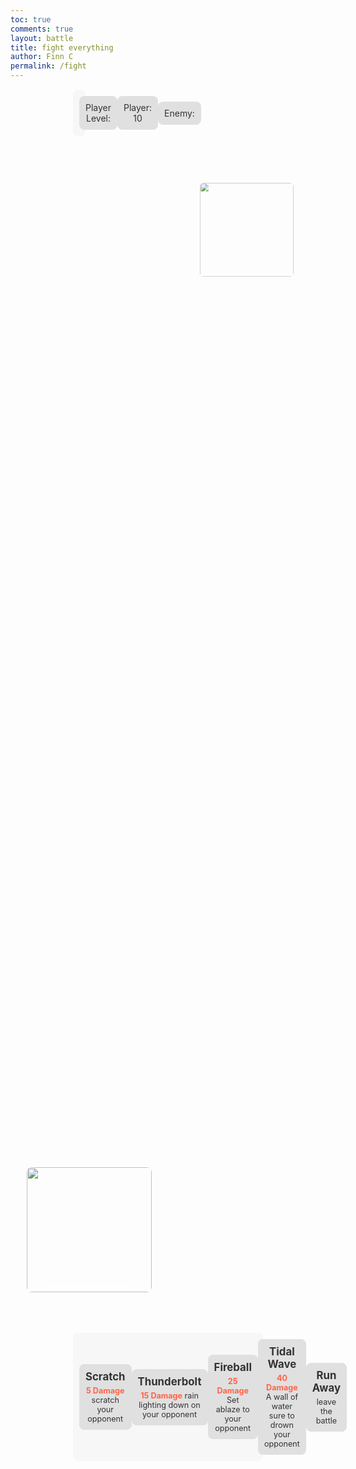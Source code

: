 ```yaml
---
toc: true
comments: true
layout: battle
title: fight everything
author: Finn C
permalink: /fight
---
```

<style>
    .fight-container {
        display: flex;
        justify-content: space-around;
        align-items: flex-start; /* Align items to the top */
        margin-top: 50px;
    }

    .player-box,
    .enemy-box {
        width: 200px; /* Increased width */
        height: 200px; /* Increased height */
        border-radius: 8px;
        overflow: hidden;
        position: relative; /* Add position relative to allow absolute positioning */
    }

    .player-box img,
    .enemy-box img {
        width: 100%;
        height: 100%;
        object-fit: cover;
    }

    .controller {
        display: flex;
        justify-content: space-around;
        align-items: center;
        background-color: #f7f7f7;
        padding: 10px;
        border-radius: 8px;
        margin-top: 15px;
        margin-left: 100px;
        margin-right: 100px;
        transform: translateY(40vh); /* Move the player image down */
    }

    .move {
        background-color: #e0e0e0;
        color: #333;
        text-align: center;
        padding: 10px;
        border-radius: 8px;
        width: 150px;
        cursor: pointer;
        transition: background-color 0.3s;
    }

    .move:hover {
        background-color: #ccc;
    }

    h1 {
        margin: 0;
        font-size: 1.2em;
    }

    .player-box {
        margin-bottom: 50px; /* Add margin to push it down */
        transform: translateY(40vh); /* Move the player image down */
    }

    .enemy-box {
        order: 2; /* Order the enemy box to appear second */
        transform: scale(0.75); /* Make the enemy image a bit smaller */
    }

    p {
        margin: 5px 0 0;
        font-size: 0.9em;
    }

    b {
        color: #ff6347;
    }

    #response-box {
        color: white;
    }

    /* Shadow/platform effect */
    .player-box::after,
    .enemy-box::after {
        content: "";
        position: absolute;
        bottom: -10px;
        left: 0;
        width: 100%;
        height: 20px;
        background: rgba(255, 255, 255, 0.5);
        border-radius: 50%;
        z-index: -1;
        box-shadow: 0px 0px 10px 5px rgba(255, 255, 255, 0.5);
    }

    .health-box {
        display: flex;
        justify-content: space-around;
        align-items: center;
        background-color: #f7f7f7;
        padding: 10px;
        border-radius: 8px;
        margin-top: 15px;
        margin-left: 100px;
        margin-right: 70vw;
    }
</style>

<style>
    .banner {
        background-image: linear-gradient(rgba(0,0,0,0.5),rgba(0, 0, 0, 0.5)),url(images/grassy_background.png);
        background-size: cover;
        background-position: center;
    }
</style>

<div>
    <div class="health-box">
        <div class="move" id="level">Player Level: </div>
        <div class="move" id="health">Player: 10</div>
        <div class="move" id="EnemyHealth">Enemy: </div>
    </div>
    <div class="fight-container">
        <div class="player-box">
            <img src="{{site.baseurl}}/images/player.png">
        </div>
        <div class="enemy-box">
            <img src="{{site.baseurl}}/images/enemy.png">
        </div>
    </div>
    <div class="controller">
        <div class="move" id="move1">
            <h1>Scratch</h1>
            <p><b>5 Damage</b> scratch your opponent</p>
        </div>
        <div class="move" id="move2">
            <h1>Thunderbolt</h1>
            <p><b>15 Damage</b> rain lighting down on your opponent</p>
        </div>
        <div class="move" id="move3">
            <h1>Fireball</h1>
            <p><b>25 Damage</b> Set ablaze to your opponent</p>
        </div>
        <div class="move" id="move4">
            <h1>Tidal Wave</h1>
            <p><b>40 Damage</b> A wall of water sure to drown your opponent</p>
        </div>
        <div class="move" id="run">
            <h1>Run Away</h1>
            <p>leave the battle</p>
        </div>
    </div>
</div>

<script>
    // Define a global array to store enemy IDs
    let enemyIds = [];
    const questions = {
        question1: "Is JavaScript a statically typed language?",
        answer1: "No",
        
        question2: "Does HTML stand for Hyper Text Markup Language?",
        answer2: "Yes",
        
        question3: "Is Python a compiled language?",
        answer3: "No",
        
        question4: "Does CSS stand for Cascading Style Sheets?",
        answer4: "Yes",
        
        question5: "Is Java primarily used for front-end web development?",
        answer5: "No",
        
        // Add more questions and answers as needed
    };
    //Enemy Values
    var updateHealthEnemy = document.getElementById("EnemyHealth");
    var updateHealth = document.getElementById("health");
    var levelUpdate = document.getElementById("level");
    var eHealth = 0;
    var eAttack = 0;
    var eDefense = 0;
    let userLevel = 1;

    // Add event listeners to the buttons
    document.getElementById("move1").addEventListener("click", function() {
        Battle(5);
    });
    document.getElementById("move2").addEventListener("click", function() {
        Battle(15);
    });
    document.getElementById("move3").addEventListener("click", function() {
        Battle(25);
    });
    document.getElementById("move4").addEventListener("click", function() {
        Battle(45);
    });
    document.getElementById("run").addEventListener("click", Leave);

    // Define global variables
    let StartingHealth = 10;
    let health = 10;

    // Call the function to fetch enemies when the script is loaded
    GetLevel();
    GetEnemy();
    
    function Question() {
        let random = Math.floor(Math.random() * 5);
        let answer = questions[`answer${random}`];
        let question = questions[`question${random}`];

        console.log("Question:", question);
        console.log("Answer:", answer);

        let response = prompt(question ? question.toLowerCase() : "Question not available");
        
        if (response === null || response === undefined) {
            console.log("Prompt cancelled or failed");
            return false; // or handle differently based on your requirements
        }

        if (response == answer) {
            return true;
        } else {
            return false;
        }
    }

    function Leave() {
        if (health < StartingHealth / 2) {
            alert("Running Away Failed");
        }
    }

    function GetEnemy() {
        // Fetch the Users Account Points First
        // Hard Coded Value for now
        console.log(userLevel);

        var myHeaders = new Headers();
        myHeaders.append("Content-Type", "application/json");

        var requestOptions = {
            method: 'GET',
            headers: myHeaders,
            credentials: 'include',  // Include this line for cross-origin requests with credentials
            redirect: 'follow'
        };

        var api = "https://codemaxxers.stu.nighthawkcodingsociety.com/api/enemies"
        fetch(api, requestOptions)
        .then(response => response.json()) // Convert response to JSON format
        .then(result => {
            console.log(result); // Log the result for debugging purposes

            // Filter enemies based on user's level or lower
            let filteredEnemies = result.filter(enemy => parseInt(enemy.level) <= parseInt(userLevel));

            if (filteredEnemies.length > 0) {
                // Loop through filtered enemies to populate enemyIds array and update enemy health
                filteredEnemies.forEach(enemy => {
                    enemyIds.push(enemy.id); // Add enemy ID to the array
                });

                // Get a random enemy ID from the enemyIds array
                let randomEnemyIndex = Math.floor(Math.random() * filteredEnemies.length);

                // Get the random enemy object
                let randomEnemy = filteredEnemies[randomEnemyIndex];

                // Updating Values depending on the fetched enemy
                eHealth = randomEnemy.health;
                eAttack = randomEnemy.attack;
                eDefense = randomEnemy.defense;

                updateHealthEnemy.innerHTML = `Enemy: ${eHealth}`;
            } else {
                console.log("No enemies found at or below user's level.");
            }
        })
        .catch(error => console.log('error', error));
    }

    function Battle(attack) {
        correct = Question();
        if (correct == true) {
            eHealth -= attack;
            updateHealthEnemy.innerHTML = `Enemy: ${eHealth}`;
        } else {
            health -= eAttack;
            updateHealth.innerHTML = `Player: ${health}`;
        }
        if (health <= 0) {
            window.location.href = "{{site.baseurl}}/islandmap";
        }
        if (eHealth <= 0) {
            window.location.href = "{{site.baseurl}}/islandmap";
            return;
        }
    }

    function GetLevel() {
      var requestOptions = {
        method: 'GET',
        mode: 'cors',
        cache: 'default',
        credentials: 'include',
      };

      fetch("https://codemaxxers.stu.nighthawkcodingsociety.com/api/person/jwt", requestOptions)
      //fetch("https://codemaxxers.stu.nighthawkcodingsociety.com/api/person/jwt", requestOptions)
        .then(response => {
                if (!response.ok) {
                    const errorMsg = 'Login error: ' + response.status;
                    console.log(errorMsg);

                    switch (response.status) {
                        case 401:
                            alert("Please log into or make an account");
                            // window.location.href = "login";
                            break;
                        case 403:
                            alert("Access forbidden. You do not have permission to access this resource.");
                            break;
                        case 404:
                            alert("User not found. Please check your credentials.");
                            break;
                        // Add more cases for other status codes as needed
                        default:
                            alert("Login failed. Please try again later.");
                    }

                    return Promise.reject('Login failed');
                }
                return response.json();
                // Success!!!
            })
        .then(data => {
            userLevel = data.accountLevel; // Set the innerHTML to just the numeric value
            console.log(data.accountLevel);
            console.log(userLevel);
            levelUpdate.innerHTML = "Player Level:" + userLevel;
            return userLevel;
        })
        .catch(error => console.log('error', error));
  }

</script>